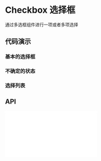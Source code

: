 # Checkbox 选择框

通过多选框组件进行一项或者多项选择

## 代码演示

### 基本的选择框

<code src="../../packages/wonder-ui/src/Checkbox/demo/demo1.tsx"></code>

### 不确定的状态

<code src="../../packages/wonder-ui/src/Checkbox/demo/demo2.tsx"></code>

### 选择列表

<code src="../../packages/wonder-ui/src/Checkbox/demo/demo3.tsx"></code>

## API

<embed src="../../packages/wonder-ui/src/Checkbox/index.md"></embed>
